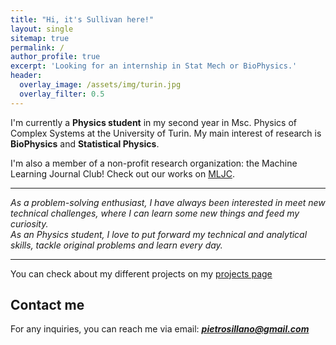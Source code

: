 ```yaml
---
title: "Hi, it's Sullivan here!"
layout: single
sitemap: true
permalink: /
author_profile: true
excerpt: 'Looking for an internship in Stat Mech or BioPhysics.'
header:
  overlay_image: /assets/img/turin.jpg
  overlay_filter: 0.5
---
```



<!--# About me-->
I'm currently a **Physics student**  in my second year in Msc. Physics of Complex Systems at the University of Turin.
My main interest of research is **BioPhysics** and **Statistical Physics**.

I'm also a member of a non-profit research organization: the Machine Learning Journal Club! Check out our works on [MLJC](https://www.mljc.it/).
 
---

*As a problem-solving enthusiast, I have always been interested in meet new technical challenges, where I can learn some new things and feed my curiosity.  
As an Physics student, I love to put forward my technical and analytical skills, tackle original problems and learn every day.*

---

You can check about my different projects on my [projects page](https://pietro-sillano.github.io/projects/)



## Contact me

For any inquiries, you can reach me via email: **_[pietrosillano@gmail.com](mailto:pietrosillano@gmail.com)_**